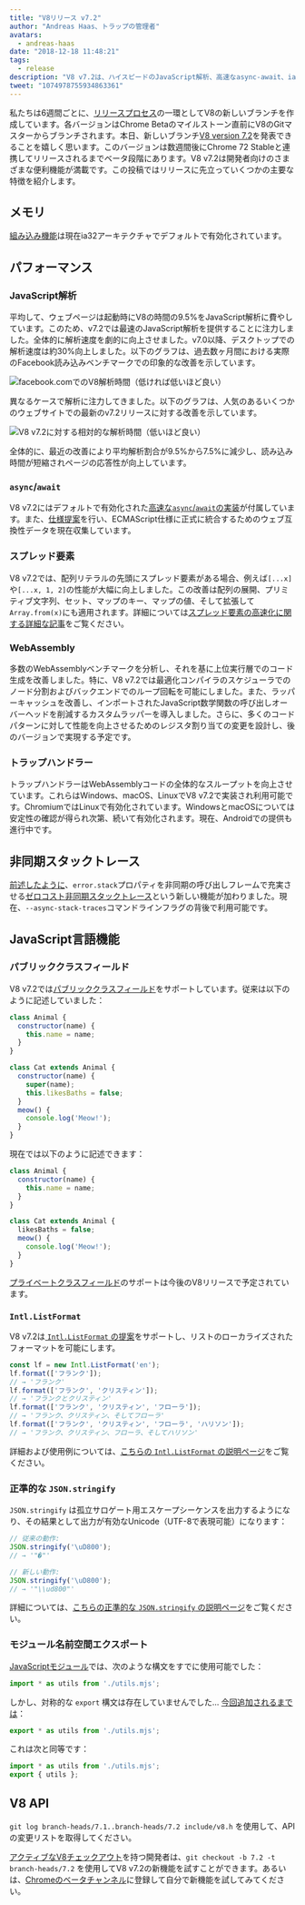 ```yaml
---
title: "V8リリース v7.2"
author: "Andreas Haas、トラップの管理者"
avatars: 
  - andreas-haas
date: "2018-12-18 11:48:21"
tags: 
  - release
description: "V8 v7.2は、ハイスピードのJavaScript解析、高速なasync-await、ia32でのメモリ消費削減、パブリッククラスフィールド、その他多数の機能を特徴としています！"
tweet: "1074978755934863361"
---
```

私たちは6週間ごとに、[リリースプロセス](/docs/release-process)の一環としてV8の新しいブランチを作成しています。各バージョンはChrome Betaのマイルストーン直前にV8のGitマスターからブランチされます。本日、新しいブランチ[V8 version 7.2](https://chromium.googlesource.com/v8/v8.git/+log/branch-heads/7.2)を発表できることを嬉しく思います。このバージョンは数週間後にChrome 72 Stableと連携してリリースされるまでベータ段階にあります。V8 v7.2は開発者向けのさまざまな便利機能が満載です。この投稿ではリリースに先立っていくつかの主要な特徴を紹介します。

<!--truncate-->
## メモリ

[組み込み機能](/blog/embedded-builtins)は現在ia32アーキテクチャでデフォルトで有効化されています。

## パフォーマンス

### JavaScript解析

平均して、ウェブページは起動時にV8の時間の9.5%をJavaScript解析に費やしています。このため、v7.2では最速のJavaScript解析を提供することに注力しました。全体的に解析速度を劇的に向上させました。v7.0以降、デスクトップでの解析速度は約30%向上しました。以下のグラフは、過去数ヶ月間における実際のFacebook読み込みベンチマークでの印象的な改善を示しています。

![facebook.comでのV8解析時間（低ければ低いほど良い）](/_img/v8-release-72/facebook-parse-time.png)

異なるケースで解析に注力してきました。以下のグラフは、人気のあるいくつかのウェブサイトでの最新のv7.2リリースに対する改善を示しています。

![V8 v7.2に対する相対的な解析時間（低いほど良い）](/_img/v8-release-72/relative-parse-times.svg)

全体的に、最近の改善により平均解析割合が9.5%から7.5%に減少し、読み込み時間が短縮されページの応答性が向上しています。

### `async`/`await`

V8 v7.2にはデフォルトで有効化された[高速な`async`/`await`の実装](/blog/fast-async#await-under-the-hood)が付属しています。また、[仕様提案](https://github.com/tc39/ecma262/pull/1250)を行い、ECMAScript仕様に正式に統合するためのウェブ互換性データを現在収集しています。

### スプレッド要素

V8 v7.2では、配列リテラルの先頭にスプレッド要素がある場合、例えば`[...x]`や`[...x, 1, 2]`の性能が大幅に向上しました。この改善は配列の展開、プリミティブ文字列、セット、マップのキー、マップの値、そして拡張して`Array.from(x)`にも適用されます。詳細については[スプレッド要素の高速化に関する詳細な記事](/blog/spread-elements)をご覧ください。

### WebAssembly

多数のWebAssemblyベンチマークを分析し、それを基に上位実行層でのコード生成を改善しました。特に、V8 v7.2では最適化コンパイラのスケジューラでのノード分割およびバックエンドでのループ回転を可能にしました。また、ラッパーキャッシュを改善し、インポートされたJavaScript数学関数の呼び出しオーバーヘッドを削減するカスタムラッパーを導入しました。さらに、多くのコードパターンに対して性能を向上させるためのレジスタ割り当ての変更を設計し、後のバージョンで実現する予定です。

### トラップハンドラー

トラップハンドラーはWebAssemblyコードの全体的なスループットを向上させています。これらはWindows、macOS、LinuxでV8 v7.2で実装され利用可能です。ChromiumではLinuxで有効化されています。WindowsとmacOSについては安定性の確認が得られ次第、続いて有効化されます。現在、Androidでの提供も進行中です。

## 非同期スタックトレース

[前述したように](/blog/fast-async#improved-developer-experience)、`error.stack`プロパティを非同期の呼び出しフレームで充実させる[ゼロコスト非同期スタックトレース](https://bit.ly/v8-zero-cost-async-stack-traces)という新しい機能が加わりました。現在、`--async-stack-traces`コマンドラインフラグの背後で利用可能です。

## JavaScript言語機能

### パブリッククラスフィールド

V8 v7.2では[パブリッククラスフィールド](/features/class-fields)をサポートしています。従来は以下のように記述していました：

```js
class Animal {
  constructor(name) {
    this.name = name;
  }
}

class Cat extends Animal {
  constructor(name) {
    super(name);
    this.likesBaths = false;
  }
  meow() {
    console.log('Meow!');
  }
}
```

現在では以下のように記述できます：

```js
class Animal {
  constructor(name) {
    this.name = name;
  }
}

class Cat extends Animal {
  likesBaths = false;
  meow() {
    console.log('Meow!');
  }
}
```

[プライベートクラスフィールド](/features/class-fields#private-class-fields)のサポートは今後のV8リリースで予定されています。

### `Intl.ListFormat`

V8 v7.2は[ `Intl.ListFormat` の提案](/features/intl-listformat)をサポートし、リストのローカライズされたフォーマットを可能にします。

```js
const lf = new Intl.ListFormat('en');
lf.format(['フランク']);
// → 'フランク'
lf.format(['フランク', 'クリスティン']);
// → 'フランクとクリスティン'
lf.format(['フランク', 'クリスティン', 'フローラ']);
// → 'フランク、クリスティン、そしてフローラ'
lf.format(['フランク', 'クリスティン', 'フローラ', 'ハリソン']);
// → 'フランク、クリスティン、フローラ、そしてハリソン'
```

詳細および使用例については、[こちらの `Intl.ListFormat` の説明ページ](/features/intl-listformat)をご覧ください。

### 正準的な `JSON.stringify`

`JSON.stringify` は孤立サロゲート用エスケープシーケンスを出力するようになり、その結果として出力が有効なUnicode（UTF-8で表現可能）になります：

```js
// 従来の動作:
JSON.stringify('\uD800');
// → '"�"'

// 新しい動作:
JSON.stringify('\uD800');
// → '"\\ud800"'
```

詳細については、[こちらの正準的な `JSON.stringify` の説明ページ](/features/well-formed-json-stringify)をご覧ください。

### モジュール名前空間エクスポート

[JavaScriptモジュール](/features/modules)では、次のような構文をすでに使用可能でした：

```js
import * as utils from './utils.mjs';
```

しかし、対称的な `export` 構文は存在していませんでした… [今回追加されるまでは](/features/module-namespace-exports)：

```js
export * as utils from './utils.mjs';
```

これは次と同等です：

```js
import * as utils from './utils.mjs';
export { utils };
```

## V8 API

`git log branch-heads/7.1..branch-heads/7.2 include/v8.h` を使用して、APIの変更リストを取得してください。

[アクティブなV8チェックアウト](/docs/source-code#using-git)を持つ開発者は、`git checkout -b 7.2 -t branch-heads/7.2` を使用してV8 v7.2の新機能を試すことができます。あるいは、[Chromeのベータチャンネル](https://www.google.com/chrome/browser/beta.html)に登録して自分で新機能を試してみてください。
